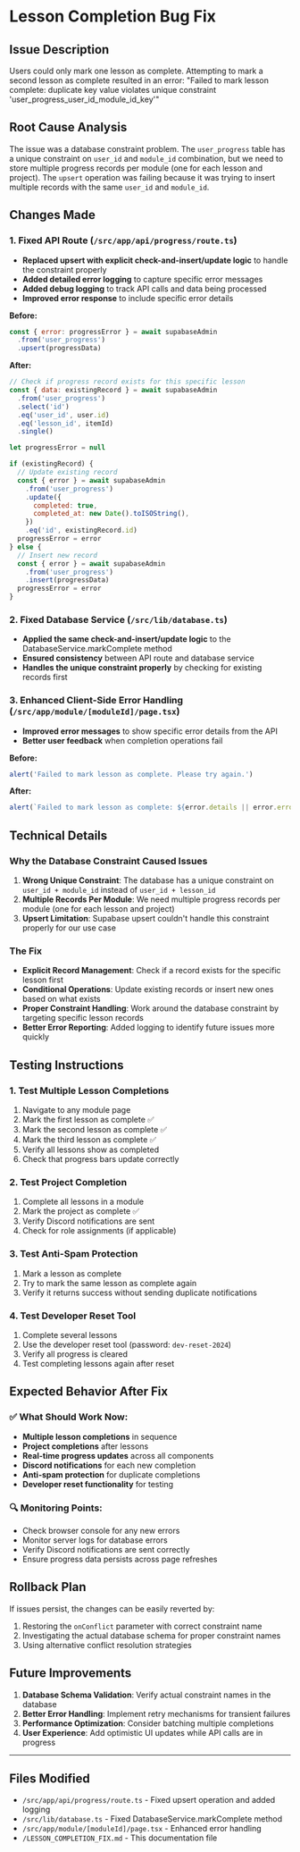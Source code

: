 # Lesson Completion Bug Fix

## Issue Description
Users could only mark one lesson as complete. Attempting to mark a second lesson as complete resulted in an error: "Failed to mark lesson complete: duplicate key value violates unique constraint 'user_progress_user_id_module_id_key'"

## Root Cause Analysis
The issue was a database constraint problem. The `user_progress` table has a unique constraint on `user_id` and `module_id` combination, but we need to store multiple progress records per module (one for each lesson and project). The `upsert` operation was failing because it was trying to insert multiple records with the same `user_id` and `module_id`.

## Changes Made

### 1. Fixed API Route (`/src/app/api/progress/route.ts`)
- **Replaced upsert with explicit check-and-insert/update logic** to handle the constraint properly
- **Added detailed error logging** to capture specific error messages
- **Added debug logging** to track API calls and data being processed
- **Improved error response** to include specific error details

**Before:**
```javascript
const { error: progressError } = await supabaseAdmin
  .from('user_progress')
  .upsert(progressData)
```

**After:**
```javascript
// Check if progress record exists for this specific lesson
const { data: existingRecord } = await supabaseAdmin
  .from('user_progress')
  .select('id')
  .eq('user_id', user.id)
  .eq('lesson_id', itemId)
  .single()

let progressError = null

if (existingRecord) {
  // Update existing record
  const { error } = await supabaseAdmin
    .from('user_progress')
    .update({
      completed: true,
      completed_at: new Date().toISOString(),
    })
    .eq('id', existingRecord.id)
  progressError = error
} else {
  // Insert new record
  const { error } = await supabaseAdmin
    .from('user_progress')
    .insert(progressData)
  progressError = error
}
```

### 2. Fixed Database Service (`/src/lib/database.ts`)
- **Applied the same check-and-insert/update logic** to the DatabaseService.markComplete method
- **Ensured consistency** between API route and database service
- **Handles the unique constraint properly** by checking for existing records first

### 3. Enhanced Client-Side Error Handling (`/src/app/module/[moduleId]/page.tsx`)
- **Improved error messages** to show specific error details from the API
- **Better user feedback** when completion operations fail

**Before:**
```javascript
alert('Failed to mark lesson as complete. Please try again.')
```

**After:**
```javascript
alert(`Failed to mark lesson as complete: ${error.details || error.error || 'Unknown error'}`)
```

## Technical Details

### Why the Database Constraint Caused Issues
1. **Wrong Unique Constraint**: The database has a unique constraint on `user_id + module_id` instead of `user_id + lesson_id`
2. **Multiple Records Per Module**: We need multiple progress records per module (one for each lesson and project)
3. **Upsert Limitation**: Supabase upsert couldn't handle this constraint properly for our use case

### The Fix
- **Explicit Record Management**: Check if a record exists for the specific lesson first
- **Conditional Operations**: Update existing records or insert new ones based on what exists
- **Proper Constraint Handling**: Work around the database constraint by targeting specific lesson records
- **Better Error Reporting**: Added logging to identify future issues more quickly

## Testing Instructions

### 1. Test Multiple Lesson Completions
1. Navigate to any module page
2. Mark the first lesson as complete ✅
3. Mark the second lesson as complete ✅
4. Mark the third lesson as complete ✅
5. Verify all lessons show as completed
6. Check that progress bars update correctly

### 2. Test Project Completion
1. Complete all lessons in a module
2. Mark the project as complete ✅
3. Verify Discord notifications are sent
4. Check for role assignments (if applicable)

### 3. Test Anti-Spam Protection
1. Mark a lesson as complete
2. Try to mark the same lesson as complete again
3. Verify it returns success without sending duplicate notifications

### 4. Test Developer Reset Tool
1. Complete several lessons
2. Use the developer reset tool (password: `dev-reset-2024`)
3. Verify all progress is cleared
4. Test completing lessons again after reset

## Expected Behavior After Fix

### ✅ What Should Work Now:
- **Multiple lesson completions** in sequence
- **Project completions** after lessons
- **Real-time progress updates** across all components
- **Discord notifications** for each new completion
- **Anti-spam protection** for duplicate completions
- **Developer reset functionality** for testing

### 🔍 Monitoring Points:
- Check browser console for any new errors
- Monitor server logs for database errors
- Verify Discord notifications are sent correctly
- Ensure progress data persists across page refreshes

## Rollback Plan
If issues persist, the changes can be easily reverted by:
1. Restoring the `onConflict` parameter with correct constraint name
2. Investigating the actual database schema for proper constraint names
3. Using alternative conflict resolution strategies

## Future Improvements
1. **Database Schema Validation**: Verify actual constraint names in the database
2. **Better Error Handling**: Implement retry mechanisms for transient failures
3. **Performance Optimization**: Consider batching multiple completions
4. **User Experience**: Add optimistic UI updates while API calls are in progress

---

## Files Modified
- `/src/app/api/progress/route.ts` - Fixed upsert operation and added logging
- `/src/lib/database.ts` - Fixed DatabaseService.markComplete method
- `/src/app/module/[moduleId]/page.tsx` - Enhanced error handling
- `/LESSON_COMPLETION_FIX.md` - This documentation file
